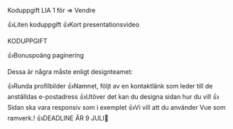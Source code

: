 Koduppgift LIA 1 för => Vendre

👍Liten koduppgift
👍Kort presentationsvideo

KODUPPGIFT

👍Bonuspoäng paginering

Dessa är några måste enligt designteamet:

👍Runda profilbilder
👍Namnet, följt av en kontaktlänk som leder till de anställdas e-postadress
👍Utöver det kan du designa sidan hur du vill
👍Sidan ska vara responsiv som i exemplet
👍Vi vill att du använder Vue som ramverk.!
👍DEADLINE ÄR 9 JULI👊
